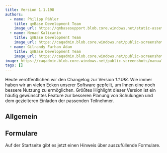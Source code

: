 ```yaml
---
title: Version 1.1.198
authors:
  - name: Philipp Pähler
    title: qmBase Development Team
    image_url: https://qmbasesupport.blob.core.windows.net/static-assets/img/persons/paehler_round.png
  - name: Nenad Kalicanin
    title: qmBase Development Team
    image_url: https://caqadmin.blob.core.windows.net/public-screenshots/manual-screenshots/nenad-profilePicture.jpg
  - name: Gilrandy Farhan Adam
    title: qmBase Development Team
    image_url: https://caqadmin.blob.core.windows.net/public-screenshots/manual-screenshots/gilrand-profile-picture.jpg
image: https://caqadmin.blob.core.windows.net/public-screenshots/manual-screenshots/Screenshot%202023-11-15_crm_rating.png
tags: []
---
```


Heute veröffentlichen wir den Changelog zur Version _1.1.198_. Wie immer haben wir an vielen Ecken unserer Software gepfeilt, um Ihnen eine noch bessere Nutzung zu ermöglichen.
Größtes Highlight dieser Version ist ein häufig gewünschtes Feature zur besseren Planung von Schulungen und dem gezielteren Einladen der passenden Teilnehmer.

<!--truncate-->

## Allgemein

## Formulare

Auf der Startseite gibt es jetzt einen Hinweis über auszufüllende Formulare.
